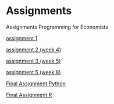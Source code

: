 # Assignments
Assignments Programming for Economists

[assignment 1](http://localhost:8888/notebooks/Assignment_week_2%20(1)-Copy1.ipynb)

[assignment 2 (week 4)](http://localhost:8888/notebooks/Downloads/Assignment_week_4.ipynb)

[assignment 3 (week 5)](http://localhost:8888/notebooks/Downloads/Assignment_week_5.ipynb)

[assignment 5 (week 8)](https://github.com/AaronvdSande/Assignments/blob/master/assignment5.ipynb)

[Final Assignment Python](https://github.com/AaronvdSande/Assignments/blob/master/Final_Assignment_Python_2_students.ipynb)

[Final Assignment R](https://github.com/AaronvdSande/Assignments/blob/master/resit%20exam%20exercise.ipynb) 
